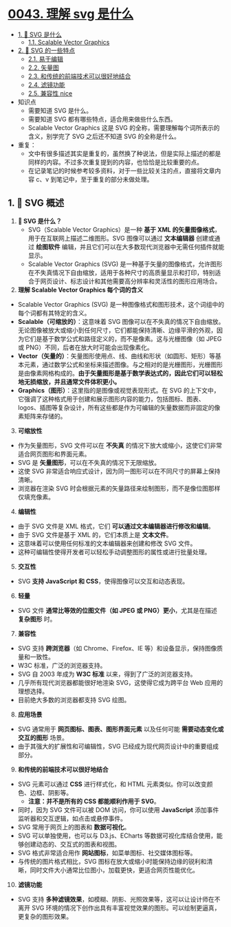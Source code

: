 # [0043. 理解 svg 是什么](https://github.com/Tdahuyou/svg/tree/main/0043.%20%E7%90%86%E8%A7%A3%20svg%20%E6%98%AF%E4%BB%80%E4%B9%88)

<!-- region:toc -->

- [1. 📒 SVG 是什么](#1--svg-是什么)
  - [1.1. Scalable Vector Graphics](#11-scalable-vector-graphics)
- [2. 📒 SVG 的一些特点](#2--svg-的一些特点)
  - [2.1. 易于编辑](#21-易于编辑)
  - [2.2. 矢量图](#22-矢量图)
  - [2.3. 和传统的前端技术可以很好地结合](#23-和传统的前端技术可以很好地结合)
  - [2.4. 滤镜功能](#24-滤镜功能)
  - [2.5. 兼容性 nice](#25-兼容性-nice)
  <!-- endregion:toc -->
- 知识点
  - 需要知道 SVG 是什么。
  - 需要知道 SVG 都有哪些特点，适合用来做些什么东西。
  - Scalable Vector Graphics 这是 SVG 的全称，需要理解每个词所表示的含义，别学完了 SVG 之后还不知道 SVG 的全称是什么。
- 重复：
  - 文中有很多描述其实是重复的，虽然换了种说法，但是实际上描述的都是同样的内容。不过多次重复提到的内容，也恰恰是比较重要的点。
  - 在记录笔记的时候参考较多资料，对于一些比较关注的点，直接将文章内容 c、v 到笔记中，至于重复的部分未做处理。

## 1. 📒 SVG 概述

1. **🤔 SVG 是什么？**
     - SVG（Scalable Vector Graphics）是一种 **基于 XML 的矢量图像格式**，用于在互联网上描述二维图形。SVG 图像可以通过 **文本编辑器** 创建或通过 **绘图软件** 编辑，并且它们可以在大多数现代浏览器中无需任何插件就能显示。
     - Scalable Vector Graphics (SVG) 是一种基于矢量的图像格式，允许图形在不失真情况下自由缩放，适用于各种尺寸的高质量显示和打印，特别适合于网页设计、标志设计和其他需要高分辨率和灵活性的图形应用场合。
2. **理解 Scalable Vector Graphics 每个词的含义**
  - Scalable Vector Graphics (SVG) 是一种图像格式和图形技术，这个词组中的每个词都有其特定的含义。
  - **Scalable（可缩放的）**：这意味着 SVG 图像可以在不失真的情况下自由缩放。无论图像被放大或缩小到任何尺寸，它们都能保持清晰、边缘平滑的外观，因为它们是基于数学公式和路径定义的，而不是像素。这与光栅图像（如 JPEG 或 PNG）不同，后者在放大时可能会出现像素化。
  - **Vector（矢量的）**：矢量图形使用点、线、曲线和形状（如圆形、矩形）等基本元素，通过数学公式和坐标来描述图像。与之相对的是光栅图形，光栅图形是由像素网格构成的。**由于矢量图形是基于数学表达式的，因此它们可以轻松地无损缩放，并且通常文件体积更小。**
  - **Graphics（图形）**：这里指的是图像或视觉表现形式。在 SVG 的上下文中，它强调了这种格式用于创建和展示图形内容的能力，包括图标、图表、 logos、插图等复杂设计，所有这些都是作为可编辑的矢量数据而非固定的像素矩阵来存储的。
3. **可缩放性**
  - 作为矢量图形，SVG 文件可以在 **不失真** 的情况下放大或缩小，这使它们非常适合网页图形和界面元素。
  - SVG 是 **矢量图形**，可以在不失真的情况下无限缩放。
  - 这使 SVG 非常适合响应式设计，因为同一图形可以在不同尺寸的屏幕上保持清晰。
  - 浏览器在渲染 SVG 时会根据元素的矢量路径来绘制图形，而不是像位图那样仅填充像素。
4. **编辑性**
  - 由于 SVG 文件是 XML 格式，它们 **可以通过文本编辑器进行修改和编辑**。
  - 由于 SVG 文件是基于 XML 的，它们本质上是 **文本文件**。
  - 这意味着可以使用任何标准的文本编辑器来创建和修改 SVG 文件。
  - 这种可编辑性使得开发者可以轻松手动调整图形的属性或进行批量处理。
5. **交互性**
  - SVG **支持 JavaScript 和 CSS**，使得图像可以交互和动态表现。
6. **轻量**
  - SVG 文件 **通常比等效的位图文件（如 JPEG 或 PNG）更小**，尤其是在描述 **复杂图形** 时。
7. **兼容性**
  - SVG 支持 **跨浏览器**（如 Chrome、Firefox、IE 等）和设备显示，保持图像质量和一致性。
  - W3C 标准，广泛的浏览器支持。
  - SVG 自 2003 年成为 **W3C 标准** 以来，得到了广泛的浏览器支持。
  - 几乎所有现代浏览器都能很好地渲染 SVG，这使得它成为跨平台 Web 应用的理想选择。
  - 目前绝大多数的浏览器都支持 SVG 绘图。
8. **应用场景**
  - SVG 通常用于 **网页图标、图表、图形界面元素** 以及任何可能 **需要动态变化或交互的图形** 场景。
  - 由于其强大的扩展性和可编辑性，SVG 已经成为现代网页设计中的重要组成部分。
9. **和传统的前端技术可以很好地结合**
  - SVG 元素可以通过 **CSS** 进行样式化，和 HTML 元素类似。你可以改变颜色、边框、阴影等。
    - **注意：并不是所有的 CSS 都能顺利作用于 SVG**。
  - 同时，因为 SVG 文件可以被 DOM 访问，你可以使用 **JavaScript** 添加事件监听器和交互逻辑，如点击或悬停事件。
  - SVG 常用于网页上的图表和 **数据可视化**。
  - SVG 可以单独使用，也可以与 D3.js、ECharts 等数据可视化库结合使用，能够创建动态的、交互式的图表和视图。
  - SVG 格式非常适合用作 **网站图标**，如菜单图标、社交媒体图标等。
  - 与传统的图片格式相比，SVG 图标在放大或缩小时能保持边缘的锐利和清晰，同时文件大小通常比位图小，加载更快，更适合网页性能优化。
10. **滤镜功能**
  - SVG 支持 **多种滤镜效果**，如模糊、阴影、光照效果等，这可以让设计师在不离开 SVG 环境的情况下创作出具有丰富视觉效果的图形。可以绘制更逼真，更复杂的图形效果。
